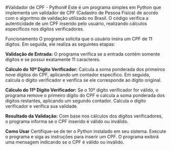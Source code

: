 #Validador de CPF - Python#
Este é um programa simples em Python que implementa um validador de CPF (Cadastro de Pessoa Física) de acordo com o algoritmo de validação utilizado no Brasil. O código verifica a autenticidade de um CPF inserido pelo usuário, realizando cálculos específicos nos dígitos verificadores.

Funcionamento
O programa solicita que o usuário insira um CPF de 11 dígitos. Em seguida, ele realiza as seguintes etapas:

**Validação de Entrada:** O programa verifica se a entrada contém somente dígitos e se possui exatamente 11 caracteres.

**Cálculo do 10º Dígito Verificador:** Calcula a soma ponderada dos primeiros nove dígitos do CPF, aplicando um contador específico. Em seguida, calcula o dígito verificador e verifica se ele corresponde ao dígito original.

**Cálculo do 11º Dígito Verificador:** Se o 10º dígito verificador for válido, o programa remove o primeiro dígito do CPF e calcula a soma ponderada dos dígitos restantes, aplicando um segundo contador. Calcula o dígito verificador e verifica sua validade.

**Resultado da Validação:** Com base nos cálculos dos dígitos verificadores, o programa informa se o CPF inserido é válido ou inválido.

**Como Usar**
Certifique-se de ter o Python instalado em seu sistema.
Execute o programa e siga as instruções para inserir um CPF.
O programa exibirá uma mensagem indicando se o CPF é válido ou inválido.
